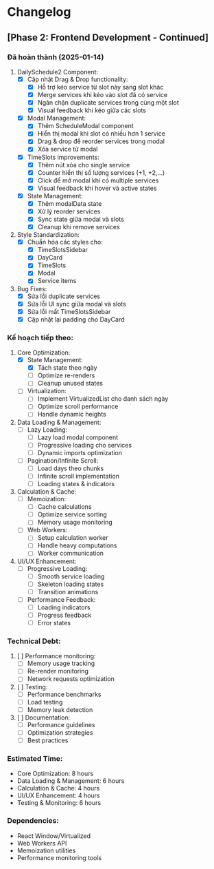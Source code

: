 # Changelog

## [Phase 2: Frontend Development - Continued]

### Đã hoàn thành (2025-01-14)

1. DailySchedule2 Component:
   - [x] Cập nhật Drag & Drop functionality:
     - [x] Hỗ trợ kéo service từ slot này sang slot khác
     - [x] Merge services khi kéo vào slot đã có service
     - [x] Ngăn chặn duplicate services trong cùng một slot
     - [x] Visual feedback khi kéo giữa các slots

   - [x] Modal Management:
     - [x] Thêm ScheduleModal component
     - [x] Hiển thị modal khi slot có nhiều hơn 1 service
     - [x] Drag & drop để reorder services trong modal
     - [x] Xóa service từ modal

   - [x] TimeSlots improvements:
     - [x] Thêm nút xóa cho single service
     - [x] Counter hiển thị số lượng services (+1, +2,...)
     - [x] Click để mở modal khi có multiple services
     - [x] Visual feedback khi hover và active states

   - [x] State Management:
     - [x] Thêm modalData state
     - [x] Xử lý reorder services
     - [x] Sync state giữa modal và slots
     - [x] Cleanup khi remove services

2. Style Standardization:
   - [x] Chuẩn hóa các styles cho:
     - [x] TimeSlotsSidebar
     - [x] DayCard
     - [x] TimeSlots
     - [x] Modal
     - [x] Service items

3. Bug Fixes:
   - [x] Sửa lỗi duplicate services
   - [x] Sửa lỗi UI sync giữa modal và slots
   - [x] Sửa lỗi mất TimeSlotsSidebar
   - [x] Cập nhật lại padding cho DayCard

### Kế hoạch tiếp theo:

1. Core Optimization:
   - [x] State Management:
     - [x] Tách state theo ngày
     - [ ] Optimize re-renders
     - [ ] Cleanup unused states
   - [ ] Virtualization:
     - [ ] Implement VirtualizedList cho danh sách ngày
     - [ ] Optimize scroll performance
     - [ ] Handle dynamic heights

2. Data Loading & Management:
   - [ ] Lazy Loading:
     - [ ] Lazy load modal component
     - [ ] Progressive loading cho services
     - [ ] Dynamic imports optimization
   - [ ] Pagination/Infinite Scroll:
     - [ ] Load days theo chunks
     - [ ] Infinite scroll implementation
     - [ ] Loading states & indicators

3. Calculation & Cache:
   - [ ] Memoization:
     - [ ] Cache calculations
     - [ ] Optimize service sorting
     - [ ] Memory usage monitoring
   - [ ] Web Workers:
     - [ ] Setup calculation worker
     - [ ] Handle heavy computations
     - [ ] Worker communication

4. UI/UX Enhancement:
   - [ ] Progressive Loading:
     - [ ] Smooth service loading
     - [ ] Skeleton loading states
     - [ ] Transition animations
   - [ ] Performance Feedback:
     - [ ] Loading indicators
     - [ ] Progress feedback
     - [ ] Error states

### Technical Debt:
1. [ ] Performance monitoring:
   - [ ] Memory usage tracking
   - [ ] Re-render monitoring
   - [ ] Network requests optimization
2. [ ] Testing:
   - [ ] Performance benchmarks
   - [ ] Load testing
   - [ ] Memory leak detection
3. [ ] Documentation:
   - [ ] Performance guidelines
   - [ ] Optimization strategies
   - [ ] Best practices

### Estimated Time:
- Core Optimization: 8 hours
- Data Loading & Management: 6 hours
- Calculation & Cache: 4 hours
- UI/UX Enhancement: 4 hours
- Testing & Monitoring: 6 hours

### Dependencies:
- React Window/Virtualized
- Web Workers API
- Memoization utilities
- Performance monitoring tools 